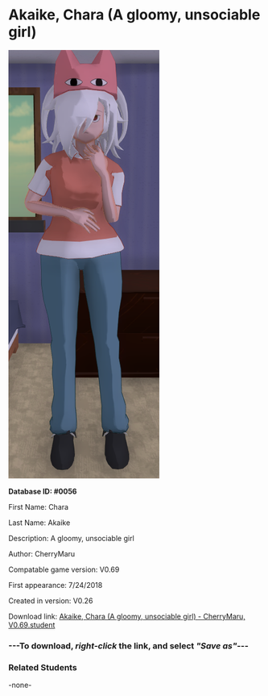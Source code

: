 # Akaike, Chara (A gloomy, unsociable girl)

<img src="../../Files/Images/Akaike, Chara (A gloomy, unsociable girl).png" title="Akaike, Chara (A gloomy, unsociable girl) - CherryMaru, V0.69">

**Database ID: #0056**

First Name: Chara

Last Name: Akaike

Description: A gloomy, unsociable girl

Author: CherryMaru

Compatable game version: V0.69

First appearance: 7/24/2018

Created in version: V0.26

Download link: <a href="https://raw.githubusercontent.com/Arbiter1223/Daigaku-Gurashi-Custom-Students/master/Files/Student%20Files/Akaike%2C%20Chara%20(A%20gloomy%2C%20unsociable%20girl)%20-%20CherryMaru%2C%20V0.69.student">Akaike, Chara (A gloomy, unsociable girl) - CherryMaru, V0.69.student</a>

### ---**To download, _right-click_ the link, and select _"Save as"_**---

### Related Students

-none-
